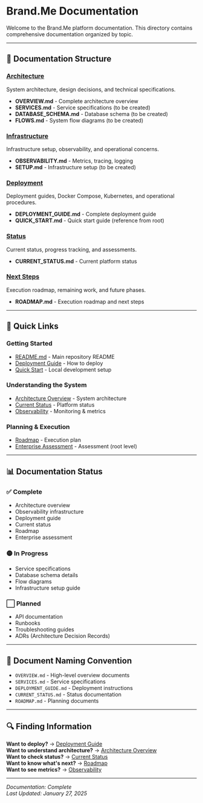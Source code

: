 # Brand.Me Documentation

Welcome to the Brand.Me platform documentation. This directory contains comprehensive documentation organized by topic.

---

## 📁 Documentation Structure

### [Architecture](./architecture/)
System architecture, design decisions, and technical specifications.

- **OVERVIEW.md** - Complete architecture overview
- **SERVICES.md** - Service specifications (to be created)
- **DATABASE_SCHEMA.md** - Database schema (to be created)
- **FLOWS.md** - System flow diagrams (to be created)

### [Infrastructure](./infrastructure/)
Infrastructure setup, observability, and operational concerns.

- **OBSERVABILITY.md** - Metrics, tracing, logging
- **SETUP.md** - Infrastructure setup (to be created)

### [Deployment](./deployment/)
Deployment guides, Docker Compose, Kubernetes, and operational procedures.

- **DEPLOYMENT_GUIDE.md** - Complete deployment guide
- **QUICK_START.md** - Quick start guide (reference from root)

### [Status](./status/)
Current status, progress tracking, and assessments.

- **CURRENT_STATUS.md** - Current platform status

### [Next Steps](./next_steps/)
Execution roadmap, remaining work, and future phases.

- **ROADMAP.md** - Execution roadmap and next steps

---

## 🚀 Quick Links

### Getting Started
- [README.md](../README.md) - Main repository README
- [Deployment Guide](./deployment/DEPLOYMENT_GUIDE.md) - How to deploy
- [Quick Start](../QUICK_START.md) - Local development setup

### Understanding the System
- [Architecture Overview](./architecture/OVERVIEW.md) - System architecture
- [Current Status](./status/CURRENT_STATUS.md) - Platform status
- [Observability](./infrastructure/OBSERVABILITY.md) - Monitoring & metrics

### Planning & Execution
- [Roadmap](./next_steps/ROADMAP.md) - Execution plan
- [Enterprise Assessment](../ENTERPRISE_GRADE_ASSESSMENT.md) - Assessment (root level)

---

## 📊 Documentation Status

### ✅ Complete
- Architecture overview
- Observability infrastructure
- Deployment guide
- Current status
- Roadmap
- Enterprise assessment

### 🟡 In Progress
- Service specifications
- Database schema details
- Flow diagrams
- Infrastructure setup guide

### ⬜ Planned
- API documentation
- Runbooks
- Troubleshooting guides
- ADRs (Architecture Decision Records)

---

## 📝 Document Naming Convention

- `OVERVIEW.md` - High-level overview documents
- `SERVICES.md` - Service specifications
- `DEPLOYMENT_GUIDE.md` - Deployment instructions
- `CURRENT_STATUS.md` - Status documentation
- `ROADMAP.md` - Planning documents

---

## 🔍 Finding Information

**Want to deploy?** → [Deployment Guide](./deployment/DEPLOYMENT_GUIDE.md)  
**Want to understand architecture?** → [Architecture Overview](./architecture/OVERVIEW.md)  
**Want to check status?** → [Current Status](./status/CURRENT_STATUS.md)  
**Want to know what's next?** → [Roadmap](./next_steps/ROADMAP.md)  
**Want to see metrics?** → [Observability](./infrastructure/OBSERVABILITY.md)

---

*Documentation: Complete*  
*Last Updated: January 27, 2025*

